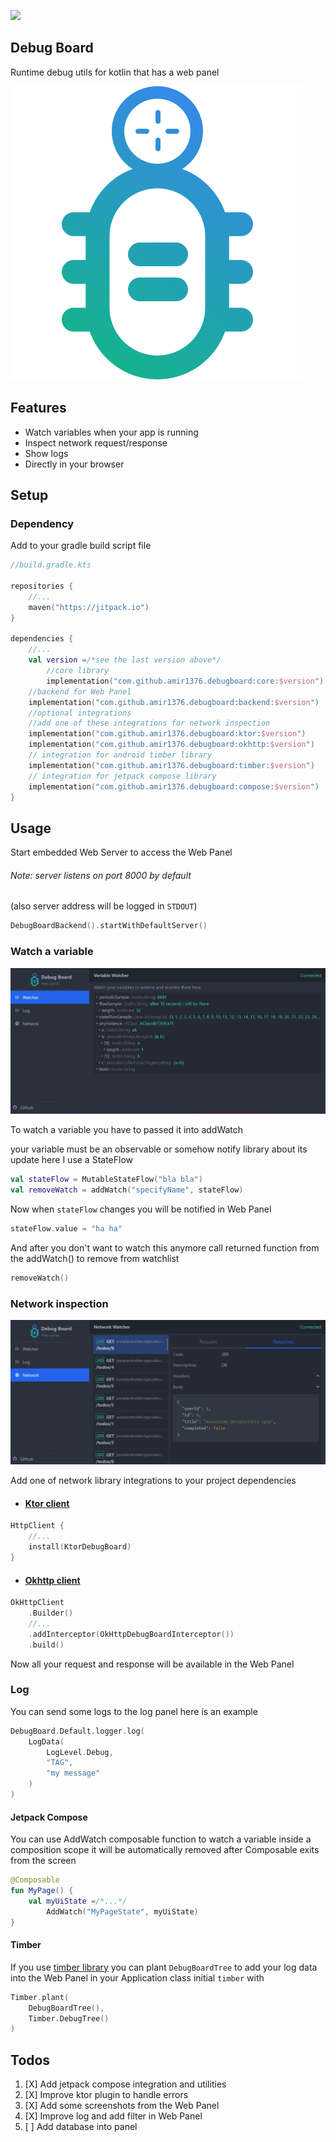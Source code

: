 [![](https://jitpack.io/v/amir1376/debugboard.svg)](https://jitpack.io/#amir1376/debugboard)

## Debug Board

Runtime debug utils for kotlin that has a web panel

<img alt="logo" src="static/logo.svg"/>

## Features

- Watch variables when your app is running
- Inspect network request/response
- Show logs
- Directly in your browser

## Setup

### Dependency

Add to your gradle build script file

```kotlin 
//build.gradle.kts

repositories {
    //...
    maven("https://jitpack.io")
}

dependencies {
    //...
    val version =/*see the last version above*/
        //core library
        implementation("com.github.amir1376.debugboard:core:$version")
    //backend for Web Panel
    implementation("com.github.amir1376.debugboard:backend:$version")
    //optional integrations
    //add one of these integrations for network inspection
    implementation("com.github.amir1376.debugboard:ktor:$version")
    implementation("com.github.amir1376.debugboard:okhttp:$version")
    // integration for android timber library
    implementation("com.github.amir1376.debugboard:timber:$version")
    // integration for jetpack compose library 
    implementation("com.github.amir1376.debugboard:compose:$version")
}
```

## Usage

Start embedded Web Server to access the Web Panel

###### Note: server listens on port 8000 by default

(also server address will be logged in `STDOUT`)

```kotlin
DebugBoardBackend().startWithDefaultServer()
```

### Watch a variable
![Watcher in panel](static/watcher_panel.png)

To watch a variable you have to passed it into addWatch

your variable must be an observable or somehow notify library about its update
here I use a StateFlow

```kotlin
val stateFlow = MutableStateFlow("bla bla")
val removeWatch = addWatch("specifyName", stateFlow) 
```

Now when `stateFlow` changes you will be notified in Web Panel

```kotlin
stateFlow.value = "ha ha"  
```

And after you don't want to watch this anymore
call returned function from the addWatch() to remove from watchlist

```kotlin
removeWatch()
```

### Network inspection

![Network Panel](/static/network_panel.png)

Add one of network library integrations to your project dependencies

- #### [Ktor client](https://github.com/ktorio/ktor)

```kotlin
HttpClient {
    //...
    install(KtorDebugBoard)
}
```

- #### [Okhttp client](https://github.com/square/okhttp)

```kotlin
OkHttpClient
    .Builder()
    //...
    .addInterceptor(OkHttpDebugBoardInterceptor())
    .build()
```

Now all your request and response will be available in the Web Panel

### Log
You can send some logs to the log panel here is an example

```kotlin
DebugBoard.Default.logger.log(
    LogData(
        LogLevel.Debug,
        "TAG",
        "my message"
    )
)
```

#### Jetpack Compose

You can use AddWatch composable function
to watch a variable inside a composition scope
it will be automatically removed after Composable exits from the screen

```kotlin
@Composable
fun MyPage() {
    val myUiState =/*...*/
        AddWatch("MyPageState", myUiState)
}
```

#### Timber

If you use [timber library](https://github.com/JakeWharton/timber) you can plant `DebugBoardTree` to add your log data
into the Web Panel
in your Application class initial `timber` with

```kotlin
Timber.plant(
    DebugBoardTree(),
    Timber.DebugTree()
)
```

## Todos

1. [X] Add jetpack compose integration and utilities
2. [X] Improve ktor plugin to handle errors
3. [X] Add some screenshots from the Web Panel
4. [X] Improve log and add filter in Web Panel
5. [ ] Add database into panel
